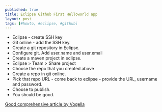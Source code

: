 ```yaml
---
published: true
title: Eclipse Github First Helloworld app
layout: post
tags: [#howto, #eclipse, #github]
---
```

- Eclipse - create SSH key 
- Git online - add the SSH key. 
- Create a git repository in Eclipse. 
- Configure git. Add user.name and user.email
- Create a maven project in eclipse. 
- Eclipse > Team > Share project 
- Choose the repo that you created above 
- Create a repo in git online. 
- Pick that repo URL - come back to eclipse - provide the URL, username and password.
- Choose to publish. 
- You should be good.

[Good comprehensive article by Vogella](http://www.vogella.com/tutorials/EclipseGit/article.html)